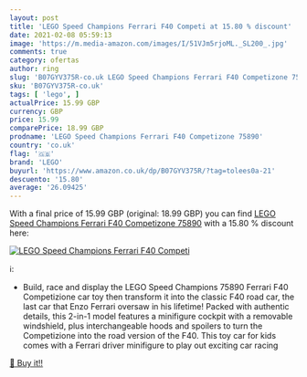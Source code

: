 ```yaml
---
layout: post
title: 'LEGO Speed Champions Ferrari F40 Competi at 15.80 % discount'
date: 2021-02-08 05:59:13
image: 'https://m.media-amazon.com/images/I/51VJm5rjoML._SL200_.jpg'
comments: true
category: ofertas
author: ring
slug: 'B07GYV375R-co.uk LEGO Speed Champions Ferrari F40 Competizone 75890'
sku: 'B07GYV375R-co.uk'
tags: [ 'lego', ]
actualPrice: 15.99 GBP
currency: GBP
price: 15.99
comparePrice: 18.99 GBP
prodname: 'LEGO Speed Champions Ferrari F40 Competizone 75890'
country: 'co.uk'
flag: '🇬🇧'
brand: 'LEGO'
buyurl: 'https://www.amazon.co.uk/dp/B07GYV375R/?tag=tolees0a-21'
descuento: '15.80'
average: '26.09425'
---
```


With a final price of 15.99 GBP (original: 18.99 GBP) you can find [LEGO Speed Champions Ferrari F40 Competizone 75890](https://www.amazon.co.uk/dp/B07GYV375R/?tag=tolees0a-21) with a  15.80 % discount here:

[![LEGO Speed Champions Ferrari F40 Competi](https://m.media-amazon.com/images/I/51VJm5rjoML._SL200_.jpg)](https://www.amazon.co.uk/dp/B07GYV375R/?tag=tolees0a-21)

ℹ️:

- Build, race and display the LEGO Speed Champions 75890 Ferrari F40 Competizione car toy then transform it into the classic F40 road car, the last car that Enzo Ferrari oversaw in his lifetime! Packed with authentic details, this 2-in-1 model features a minifigure cockpit with a removable windshield, plus interchangeable hoods and spoilers to turn the Competizione into the road version of the F40. This toy car for kids comes with a Ferrari driver minifigure to play out exciting car racing

[🛒 Buy it!!](https://www.amazon.co.uk/dp/B07GYV375R/?tag=tolees0a-21)
